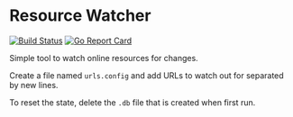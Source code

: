 # Resource Watcher

[![Build Status](https://travis-ci.org/bestform/resourceWatcher.svg?branch=master)](https://travis-ci.org/bestform/resourceWatcher)
[![Go Report Card](https://goreportcard.com/badge/github.com/bestform/resourceWatcher)](https://goreportcard.com/report/github.com/bestform/resourceWatcher)

Simple tool to watch online resources for changes.

Create a file named `urls.config` and add URLs to watch out for separated by new lines.

To reset the state, delete the `.db` file that is created when first run.